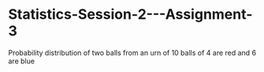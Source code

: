 # Statistics-Session-2---Assignment-3
Probability distribution of two balls from an urn of 10 balls of 4 are red and 6 are blue
